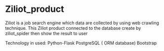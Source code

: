 # Ziliot_product

Ziliot is a job search engine which data are collected by using web crawling technique.
This Ziliot product connected to the database create by ziliot_spider then show the result to user

Technology in used:
  Python-Flask
  PostgreSQL ( ORM database)
  Bootstrap
